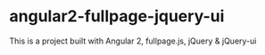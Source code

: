 # angular2-fullpage-jquery-ui
This is a project built with Angular 2, fullpage.js, jQuery &amp; jQuery-ui
